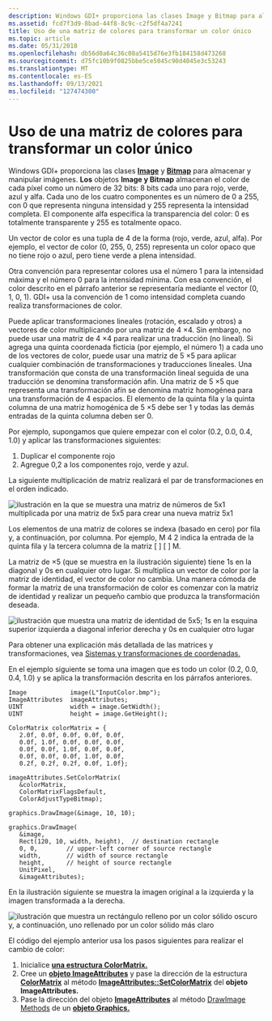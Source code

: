 ```yaml
---
description: Windows GDI+ proporciona las clases Image y Bitmap para almacenar y manipular imágenes.
ms.assetid: fcd7f3d9-8bad-44f8-8c9c-c2f5df4a7241
title: Uso de una matriz de colores para transformar un color único
ms.topic: article
ms.date: 05/31/2018
ms.openlocfilehash: db56d0a64c36c08a5415d76e3fb184158d473268
ms.sourcegitcommit: d75fc10b9f0825bbe5ce5045c90d4045e3c53243
ms.translationtype: MT
ms.contentlocale: es-ES
ms.lasthandoff: 09/13/2021
ms.locfileid: "127474300"
---
```

# <a name="using-a-color-matrix-to-transform-a-single-color"></a>Uso de una matriz de colores para transformar un color único

Windows GDI+ proporciona las clases [**Image**](/windows/win32/api/gdiplusheaders/nl-gdiplusheaders-image) y [**Bitmap**](/windows/win32/api/gdiplusheaders/nl-gdiplusheaders-bitmap) para almacenar y manipular imágenes. **Los** objetos **Image y Bitmap** almacenan el color de cada píxel como un número de 32 bits: 8 bits cada uno para rojo, verde, azul y alfa. Cada uno de los cuatro componentes es un número de 0 a 255, con 0 que representa ninguna intensidad y 255 representa la intensidad completa. El componente alfa especifica la transparencia del color: 0 es totalmente transparente y 255 es totalmente opaco.

Un vector de color es una tupla de 4 de la forma (rojo, verde, azul, alfa). Por ejemplo, el vector de color (0, 255, 0, 255) representa un color opaco que no tiene rojo o azul, pero tiene verde a plena intensidad.

Otra convención para representar colores usa el número 1 para la intensidad máxima y el número 0 para la intensidad mínima. Con esa convención, el color descrito en el párrafo anterior se representaría mediante el vector (0, 1, 0, 1). GDI+ usa la convención de 1 como intensidad completa cuando realiza transformaciones de color.

Puede aplicar transformaciones lineales (rotación, escalado y otros) a vectores de color multiplicando por una matriz de 4 ×4. Sin embargo, no puede usar una matriz de 4 ×4 para realizar una traducción (no lineal). Si agrega una quinta coordenada ficticia (por ejemplo, el número 1) a cada uno de los vectores de color, puede usar una matriz de 5 ×5 para aplicar cualquier combinación de transformaciones y traducciones lineales. Una transformación que consta de una transformación lineal seguida de una traducción se denomina transformación afín. Una matriz de 5 ×5 que representa una transformación afín se denomina matriz homogénea para una transformación de 4 espacios. El elemento de la quinta fila y la quinta columna de una matriz homogénica de 5 ×5 debe ser 1 y todas las demás entradas de la quinta columna deben ser 0.

Por ejemplo, supongamos que quiere empezar con el color (0.2, 0.0, 0.4, 1.0) y aplicar las transformaciones siguientes:

1.  Duplicar el componente rojo
2.  Agregue 0,2 a los componentes rojo, verde y azul.

La siguiente multiplicación de matriz realizará el par de transformaciones en el orden indicado.

![ilustración en la que se muestra una matriz de números de 5x1 multiplicada por una matriz de 5x5 para crear una nueva matriz 5x1](images/recoloring01.png)

Los elementos de una matriz de colores se indexa (basado en cero) por fila y, a continuación, por columna. Por ejemplo, M 4 2 indica la entrada de la quinta fila y la tercera columna de la matriz \[ \] \[ \] M.

La matriz de ×5 (que se muestra en la ilustración siguiente) tiene 1s en la diagonal y 0s en cualquier otro lugar. Si multiplica un vector de color por la matriz de identidad, el vector de color no cambia. Una manera cómoda de formar la matriz de una transformación de color es comenzar con la matriz de identidad y realizar un pequeño cambio que produzca la transformación deseada.

![ilustración que muestra una matriz de identidad de 5x5; 1s en la esquina superior izquierda a diagonal inferior derecha y 0s en cualquier otro lugar](images/recoloring02.png)

Para obtener una explicación más detallada de las matrices y transformaciones, vea [Sistemas y transformaciones de coordenadas.](-gdiplus-coordinate-systems-and-transformations-about.md)

En el ejemplo siguiente se toma una imagen que es todo un color (0.2, 0.0, 0.4, 1.0) y se aplica la transformación descrita en los párrafos anteriores.


```
Image            image(L"InputColor.bmp");
ImageAttributes  imageAttributes;
UINT             width = image.GetWidth();
UINT             height = image.GetHeight();

ColorMatrix colorMatrix = {
   2.0f, 0.0f, 0.0f, 0.0f, 0.0f,
   0.0f, 1.0f, 0.0f, 0.0f, 0.0f,
   0.0f, 0.0f, 1.0f, 0.0f, 0.0f,
   0.0f, 0.0f, 0.0f, 1.0f, 0.0f,
   0.2f, 0.2f, 0.2f, 0.0f, 1.0f};
   
imageAttributes.SetColorMatrix(
   &colorMatrix, 
   ColorMatrixFlagsDefault,
   ColorAdjustTypeBitmap);
   
graphics.DrawImage(&image, 10, 10);

graphics.DrawImage(
   &image, 
   Rect(120, 10, width, height),  // destination rectangle 
   0, 0,        // upper-left corner of source rectangle 
   width,       // width of source rectangle
   height,      // height of source rectangle
   UnitPixel,
   &imageAttributes);
```



En la ilustración siguiente se muestra la imagen original a la izquierda y la imagen transformada a la derecha.

![ilustración que muestra un rectángulo relleno por un color sólido oscuro y, a continuación, uno rellenado por un color sólido más claro ](images/colortrans1.png)

El código del ejemplo anterior usa los pasos siguientes para realizar el cambio de color:

1.  Inicialice [**una estructura ColorMatrix.**](/windows/win32/api/Gdipluscolormatrix/ns-gdipluscolormatrix-colormatrix)
2.  Cree un [**objeto ImageAttributes**](/windows/win32/api/gdiplusimageattributes/nl-gdiplusimageattributes-imageattributes) y pase la dirección de la estructura [**ColorMatrix**](/windows/win32/api/Gdipluscolormatrix/ns-gdipluscolormatrix-colormatrix) al método [**ImageAttributes::SetColorMatrix**](/windows/win32/api/Gdiplusimageattributes/nf-gdiplusimageattributes-imageattributes-setcolormatrix) del **objeto ImageAttributes.**
3.  Pase la dirección del objeto [**ImageAttributes**](/windows/win32/api/gdiplusimageattributes/nl-gdiplusimageattributes-imageattributes) al método [DrawImage Methods](/windows/win32/api/gdiplusgraphics/nf-gdiplusgraphics-graphics-drawimage(inimage_inconstpointf_inint)) de un [**objeto Graphics.**](/windows/win32/api/gdiplusgraphics/nl-gdiplusgraphics-graphics)

 

 



